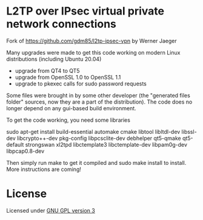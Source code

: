 #  L2TP over IPsec virtual private network connections

Fork of https://github.com/gdm85/l2tp-ipsec-vpn by Werner Jaeger

Many upgrades were made to get this code working on modern Linux distributions (including Ubuntu 20.04)
- upgrade from QT4 to QT5
- upgrade from OpenSSL 1.0 to OpenSSL 1.1
- upgrade to pkexec calls for sudo password requests

Some files were brought in by some other developer (the "generated files folder" sources, now they are a part of the distribution).
The code does no longer depend on any gui-based build environment.

To get the code working, you need some libraries

sudo apt-get install build-essential automake cmake libtool libltdl-dev libssl-dev libcrypto++-dev pkg-config libpcsclite-dev debhelper qt5-qmake qt5-default strongswan xl2tpd libctemplate3 libctemplate-dev libpam0g-dev libpcap0.8-dev

Then simply run make to get it compiled and sudo make install to install. More instructions are coming!

# License
Licensed under [GNU GPL version 3](GPL)
